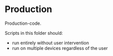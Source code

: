# Production

Production-code.

Scripts in this folder should:
- run entirely without user intervention
- run on multiple devices regardless of the user